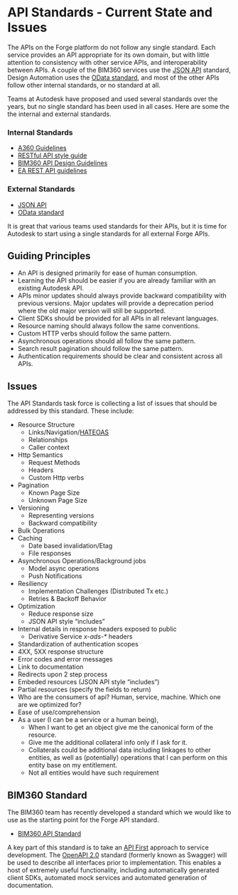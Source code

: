 # API Standards - Current State and Issues

The APIs on the Forge platform do not follow any single standard. Each service provides an API appropriate for its own domain, but with little attention to consistency with other service APIs, and interoperability between APIs. A couple of the BIM360 services use the [JSON API](http://jsonapi.org/) standard, Design Automation uses the [OData standard](http://www.odata.org/), and most of the other APIs follow other internal standards, or no standard at all.

Teams at Autodesk have proposed and used several standards over the years, but no single standard has been used in all cases. Here are some the the internal and external standards.

### Internal Standards

+ [A360 Guidelines](https://wiki.autodesk.com/display/PRO/Rest+API+Guidelines)
+ [RESTful API style guide](https://wiki.autodesk.com/display/APIP/RESTful+API+style+guide)
+ [BIM360 API Design Guidelines](https://wiki.autodesk.com/display/COLLAB/API+Design+Guidelines)
+ [EA REST API guidelines ](https://wiki.autodesk.com/display/PDCA/API+design+and+the+proposed+interfaces)

### External Standards

+ [JSON API](http://jsonapi.org/)
+ [OData standard](http://www.odata.org/)

It is great that various teams used standards for their APIs, but it is time for Autodesk to start using a single standards for all external Forge APIs.


## Guiding Principles

+ An API is designed primarily for ease of human consumption.
+ Learning the API should be easier if you are already familiar with an existing Autodesk API.
+ APIs minor updates should always provide backward compatibility with previous versions. Major updates will provide a deprecation period where the old major version will still be supported.
+ Client SDKs should be provided for all APIs in all relevant languages.
+ Resource naming should always follow the same conventions.
+ Custom HTTP verbs should follow the same pattern.
+ Asynchronous operations should all follow the same pattern.
+ Search result pagination should follow the same pattern.
+ Authentication requirements should be clear and consistent across all APIs.

## Issues

The API Standards task force is collecting a list of issues that should be addressed by this standard.  These include:

+ Resource Structure
  + Links/Navigation/[HATEOAS](https://spring.io/understanding/HATEOAS)
  + Relationships
  + Caller context
+ Http Semantics
  + Request Methods
  + Headers
  + Custom Http verbs
+ Pagination
  + Known Page Size
  + Unknown Page Size
+ Versioning
  + Representing versions
  + Backward compatibility
+ Bulk Operations
+ Caching
  + Date based invalidation/Etag
  + File responses
+ Asynchronous Operations/Background jobs
  + Model async operations
  + Push Notifications
+ Resiliency
  + Implementation Challenges (Distributed Tx etc.)
  + Retries & Backoff Behavior
+ Optimization
  + Reduce response size
  + JSON API style “includes”
+ Internal details in response headers exposed to public
  + Derivative Service _x-ads-*_ headers
+ Standardization of authentication scopes
+ 4XX, 5XX response structure
+ Error codes and error messages
+ Link to documentation
+ Redirects upon 2 step process
+ Embeded resources (JSON API style “includes”)
+ Partial resources (specify the fields to return)
+ Who are the consumers of api? Human, service, machine. Which one are we optimized for?
+ Ease of use/comprehension
+ As a user (I can be a service or a human being), 
   + When I want to get an object give me the canonical form of the resource. 
   + Give me the additional collateral info only if I ask for it.  
   + Collaterals could be additional data including linkages to other entities, as well as (potentially) operations that I can perform on this entity base on my entitlement.   
   + Not all entities would have such requirement

## BIM360 Standard 
The BIM360 team has recently developed a standard which we would like to use as the starting point for the Forge API standard.
+ [BIM360 API Standard](BIM360_Standard.md)

A key part of this standard is to take an [API First](API_First.md) approach to service development. The [OpenAPI 2.0](https://github.com/OAI/OpenAPI-Specification/blob/master/versions/2.0.md) standard (formerly known as Swagger) will be used to describe all interfaces prior to implementation. This enables a host of extremely useful functionality, including automatically generated client SDKs, automated mock services and automated generation of documentation.


